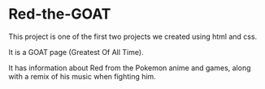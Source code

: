 # Red-the-GOAT
This project is one of the first two projects we created using html and css.

It is a GOAT page (Greatest Of All Time).

It has information about Red from the Pokemon anime and games, along with a remix of his music when fighting him.
